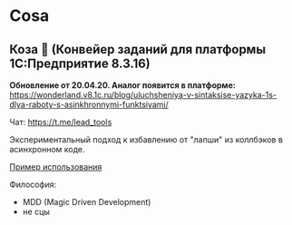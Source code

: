 # Cosa

## Коза 🤘 (Конвейер заданий для платформы 1С:Предприятие 8.3.16)

**Обновление от 20.04.20. Аналог появится в платформе:** https://wonderland.v8.1c.ru/blog/uluchsheniya-v-sintaksise-yazyka-1s-dlya-raboty-s-asinkhronnymi-funktsiyami/

Чат: https://t.me/lead_tools

Экспериментальный подход к избавлению от "лапши" из коллбэков в асинхронном коде.

[Пример использования](https://github.com/tsukanov-as/goat/blob/dev/src/DataProcessors/%D0%A2%D0%B5%D1%81%D1%82/Forms/%D0%A4%D0%BE%D1%80%D0%BC%D0%B0/Ext/Form/Module.bsl)

Философия:
* MDD (Magic Driven Development)
* не сцы
